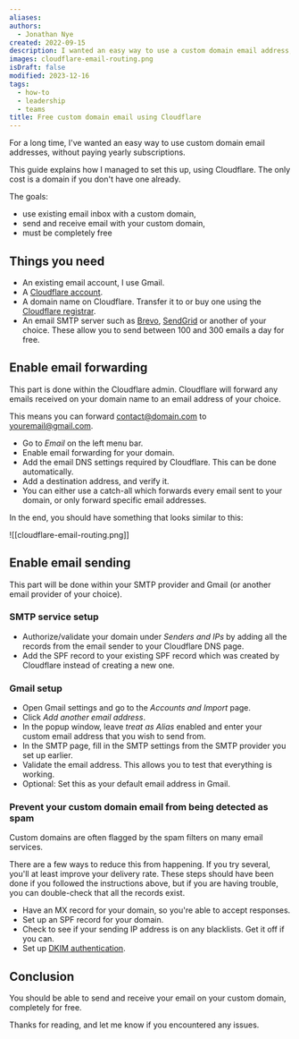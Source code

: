 ```yaml
---
aliases:
authors:
  - Jonathan Nye
created: 2022-09-15
description: I wanted an easy way to use a custom domain email address, without paying yearly subscriptions. This guide explains the steps required to do so.
images: cloudflare-email-routing.png
isDraft: false
modified: 2023-12-16
tags:
  - how-to
  - leadership
  - teams
title: Free custom domain email using Cloudflare
---
```


For a long time, I've wanted an easy way to use custom domain email addresses, without paying yearly subscriptions.

This guide explains how I managed to set this up, using Cloudflare. The only cost is a domain if you don't have one already.

The goals:

- use existing email inbox with a custom domain,
- send and receive email with your custom domain,
- must be completely free

## Things you need

- An existing email account, I use Gmail.
- A [Cloudflare account](https://www.cloudflare.com/).
- A domain name on Cloudflare. Transfer it to or buy one using the [Cloudflare registrar](https://www.cloudflare.com/products/registrar/).
- An email SMTP server such as [Brevo](https://www.brevo.com/), [SendGrid](https://sendgrid.com/) or another of your choice. These allow you to send between 100 and 300 emails a day for free.

## Enable email forwarding

This part is done within the Cloudflare admin.
Cloudflare will forward any emails received on your domain name to an email address of your choice.

This means you can forward contact@domain.com to youremail@gmail.com.

- Go to _Email_ on the left menu bar.
- Enable email forwarding for your domain.
- Add the email DNS settings required by Cloudflare. This can be done automatically.
- Add a destination address, and verify it.
- You can either use a catch-all which forwards every email sent to your domain, or only forward specific email addresses.

In the end, you should have something that looks similar to this:

![[cloudflare-email-routing.png]]

## Enable email sending

This part will be done within your SMTP provider and Gmail (or another email provider of your choice).

### SMTP service setup

- Authorize/validate your domain under *Senders and IPs* by adding all the records from the email sender to your Cloudflare DNS page.
- Add the SPF record to your existing SPF record which was created by Cloudflare instead of creating a new one.

### Gmail setup

- Open Gmail settings and go to the _Accounts and Import_ page.
- Click _Add another email address_.
- In the popup window, leave _treat as Alias_ enabled and enter your custom email address that you wish to send from.
- In the SMTP page, fill in the SMTP settings from the SMTP provider you set up earlier.
- Validate the email address. This allows you to test that everything is working.
- Optional: Set this as your default email address in Gmail.

### Prevent your custom domain email from being detected as spam

Custom domains are often flagged by the spam filters on many email services.

There are a few ways to reduce this from happening.
If you try several, you'll at least improve your delivery rate.
These steps should have been done if you followed the instructions above, but if you are having trouble, you can double-check that all the records exist.

- Have an MX record for your domain, so you're able to accept responses.
- Set up an SPF record for your domain.
- Check to see if your sending IP address is on any blacklists. Get it off if you can.
- Set up [DKIM authentication](http://dkim.org/).

## Conclusion

You should be able to send and receive your email on your custom domain, completely for free.

Thanks for reading, and let me know if you encountered any issues.
